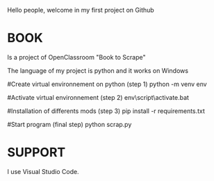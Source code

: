 Hello people, welcome in my first project on Github
# BOOK
Is a project of OpenClassroom "Book to Scrape"

The language of my project is python and it works on Windows

#Create virtual environnement on python (step 1)
python -m venv env

#Activate virtual environnement (step 2)
env\script\activate.bat

#Installation of differents mods (step 3)
pip install -r requirements.txt

#Start program (final step)
python scrap.py

# SUPPORT
I use Visual Studio Code.
